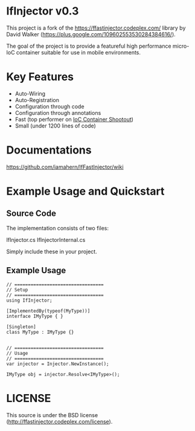 # IfInjector v0.3

This project is a fork of the https://ffastinjector.codeplex.com/ library by David Walker (https://plus.google.com/109602553530284384616/).

The goal of the project is to provide a featureful high performance micro-IoC container suitable for use in mobile environments.

# Key Features

* Auto-Wiring
* Auto-Registration
* Configuration through code
* Configuration through annotations
* Fast (top performer on [IoC Container Shootout](www.palmmedia.de/blog/2011/8/30/ioc-container-benchmark-performance-comparison)) 
* Small (under 1200 lines of code)

# Documentations

https://github.com/iamahern/IfFastInjector/wiki

# Example Usage and Quickstart

## Source Code

The implementation consists of two files:

IfInjector.cs
IfInjectorInternal.cs

Simply include these in your project.

## Example Usage

```
// =================================
// Setup
// =================================
using IfInjector;

[ImplementedBy(typeof(MyType))]
interface IMyType { }

[Singleton]
class MyType : IMyType {}


// =================================
// Usage
// =================================
var injector = Injector.NewInstance();

IMyType obj = injector.Resolve<IMyType>();

```

# LICENSE

This source is under the BSD license (http://ffastinjector.codeplex.com/license).